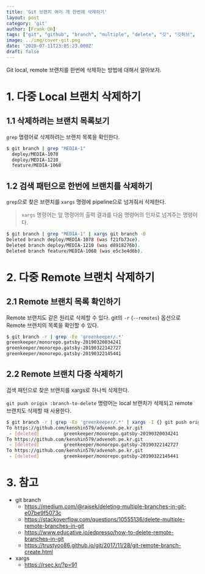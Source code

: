 ```yaml
---
title: 'Git 브랜치 여러 개 한번에 삭제하기'
layout: post
category: 'git'
author: [Frank Oh]
tags: ["git", "github", "branch", "multiple", "delete", "깃", "깃허브", "다중", "삭제", "브랜치"]
image: ../img/cover-git.png
date: '2020-07-11T23:05:23.000Z'
draft: false
---
```


Git local, remote 브랜치를 한번에 삭제하는 방법에 대해서 알아보자. 

# 1. 다중 Local 브랜치 삭제하기



## 1.1 삭제하려는 브랜치 목록보기

`grep` 명령어로 삭제하려는 브랜치 목록을 확인한다. 

```bash
$ git branch | grep "MEDIA-1"
  deploy/MEDIA-1078
  deploy/MEDIA-1210
  feature/MEDIA-1068
```

## 1.2 검색 패턴으로 한번에 브랜치를 삭제하기

`grep`으로 찾은 브랜치를 `xargs` 명령에 pipeline으로 넘겨줘서 삭제한다. 

> `xargs` 명령어는 앞 명령어의 출력 결과를 다음 명령어의 인자로 넘겨주는 명령이다. 

```bash
$ git branch | grep "MEDIA-1" | xargs git branch -D
Deleted branch deploy/MEDIA-1078 (was f21fb73ce).
Deleted branch deploy/MEDIA-1210 (was d8918276b).
Deleted branch feature/MEDIA-1068 (was e5c3e4d6b).
```

# 2. 다중 Remote 브랜치 삭제하기

## 2.1 Remote 브랜치 목록 확인하기

Remote 브랜치도 같은 원리로 삭제할 수 있다. git의 `-r` (`--remotes`) 옵션으로 Remote 브랜치의 목록을 확인할 수 있다. 

```bash
$ git branch -r | grep -Eo 'greenkeeper/.*'
greenkeeper/monorepo.gatsby-20190320034241
greenkeeper/monorepo.gatsby-20190322142727
greenkeeper/monorepo.gatsby-20190322145441
```



## 2.2 Remote 브랜치 다중 삭제하기

검색 패턴으로 찾은 브랜치를 xargs로 하나씩 삭제한다. 

`git push origin :branch-to-delete` 명령어는 local 브랜치가 삭제되고 remote 브랜치도 삭제할 때 사용한다. 

```bash
$ git branch -r | grep -Eo 'greenkeeper/.*' | xargs -I {} git push origin :{} 
To https://github.com/kenshin579/advenoh.pe.kr.git
 - [deleted]         greenkeeper/monorepo.gatsby-20190320034241
To https://github.com/kenshin579/advenoh.pe.kr.git
 - [deleted]         greenkeeper/monorepo.gatsby-20190322142727
To https://github.com/kenshin579/advenoh.pe.kr.git
 - [deleted]         greenkeeper/monorepo.gatsby-20190322145441
```

# 3. 참고

* git branch 
  * https://medium.com/@rajsek/deleting-multiple-branches-in-git-e07be9f5073c
  * https://stackoverflow.com/questions/10555136/delete-multiple-remote-branches-in-git
  * https://www.educative.io/edpresso/how-to-delete-remote-branches-in-git
  * https://trustyoo86.github.io/git/2017/11/28/git-remote-branch-create.html
* xargs
  * https://rsec.kr/?p=91
